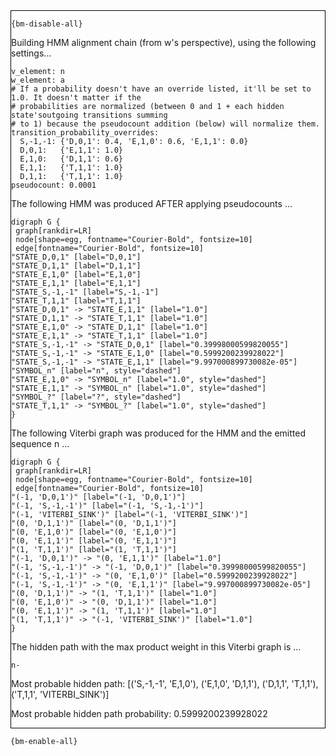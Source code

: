<div style="border:1px solid black;">

`{bm-disable-all}`

Building HMM alignment chain (from w's perspective), using the following settings...

```
v_element: n
w_element: a
# If a probability doesn't have an override listed, it'll be set to 1.0. It doesn't matter if the
# probabilities are normalized (between 0 and 1 + each hidden state'soutgoing transitions summing
# to 1) because the pseudocount addition (below) will normalize them.
transition_probability_overrides:
  S,-1,-1: {'D,0,1': 0.4, 'E,1,0': 0.6, 'E,1,1': 0.0}
  D,0,1:   {'E,1,1': 1.0}
  E,1,0:   {'D,1,1': 0.6}
  E,1,1:   {'T,1,1': 1.0}
  D,1,1:   {'T,1,1': 1.0}
pseudocount: 0.0001

```

The following HMM was produced AFTER applying pseudocounts ...

```{dot}
digraph G {
 graph[rankdir=LR]
 node[shape=egg, fontname="Courier-Bold", fontsize=10]
 edge[fontname="Courier-Bold", fontsize=10]
"STATE_D,0,1" [label="D,0,1"]
"STATE_D,1,1" [label="D,1,1"]
"STATE_E,1,0" [label="E,1,0"]
"STATE_E,1,1" [label="E,1,1"]
"STATE_S,-1,-1" [label="S,-1,-1"]
"STATE_T,1,1" [label="T,1,1"]
"STATE_D,0,1" -> "STATE_E,1,1" [label="1.0"]
"STATE_D,1,1" -> "STATE_T,1,1" [label="1.0"]
"STATE_E,1,0" -> "STATE_D,1,1" [label="1.0"]
"STATE_E,1,1" -> "STATE_T,1,1" [label="1.0"]
"STATE_S,-1,-1" -> "STATE_D,0,1" [label="0.39998000599820055"]
"STATE_S,-1,-1" -> "STATE_E,1,0" [label="0.5999200239928022"]
"STATE_S,-1,-1" -> "STATE_E,1,1" [label="9.997000899730082e-05"]
"SYMBOL_n" [label="n", style="dashed"]
"STATE_E,1,0" -> "SYMBOL_n" [label="1.0", style="dashed"]
"STATE_E,1,1" -> "SYMBOL_n" [label="1.0", style="dashed"]
"SYMBOL_?" [label="?", style="dashed"]
"STATE_T,1,1" -> "SYMBOL_?" [label="1.0", style="dashed"]
}
```

The following Viterbi graph was produced for the HMM and the emitted sequence n ...

```{dot}
digraph G {
 graph[rankdir=LR]
 node[shape=egg, fontname="Courier-Bold", fontsize=10]
 edge[fontname="Courier-Bold", fontsize=10]
"(-1, 'D,0,1')" [label="(-1, 'D,0,1')"]
"(-1, 'S,-1,-1')" [label="(-1, 'S,-1,-1')"]
"(-1, 'VITERBI_SINK')" [label="(-1, 'VITERBI_SINK')"]
"(0, 'D,1,1')" [label="(0, 'D,1,1')"]
"(0, 'E,1,0')" [label="(0, 'E,1,0')"]
"(0, 'E,1,1')" [label="(0, 'E,1,1')"]
"(1, 'T,1,1')" [label="(1, 'T,1,1')"]
"(-1, 'D,0,1')" -> "(0, 'E,1,1')" [label="1.0"]
"(-1, 'S,-1,-1')" -> "(-1, 'D,0,1')" [label="0.39998000599820055"]
"(-1, 'S,-1,-1')" -> "(0, 'E,1,0')" [label="0.5999200239928022"]
"(-1, 'S,-1,-1')" -> "(0, 'E,1,1')" [label="9.997000899730082e-05"]
"(0, 'D,1,1')" -> "(1, 'T,1,1')" [label="1.0"]
"(0, 'E,1,0')" -> "(0, 'D,1,1')" [label="1.0"]
"(0, 'E,1,1')" -> "(1, 'T,1,1')" [label="1.0"]
"(1, 'T,1,1')" -> "(-1, 'VITERBI_SINK')" [label="1.0"]
}
```


The hidden path with the max product weight in this Viterbi graph is ...

```
n-
```

Most probable hidden path: [('S,-1,-1', 'E,1,0'), ('E,1,0', 'D,1,1'), ('D,1,1', 'T,1,1'), ('T,1,1', 'VITERBI_SINK')]

Most probable hidden path probability: 0.5999200239928022
</div>

`{bm-enable-all}`

